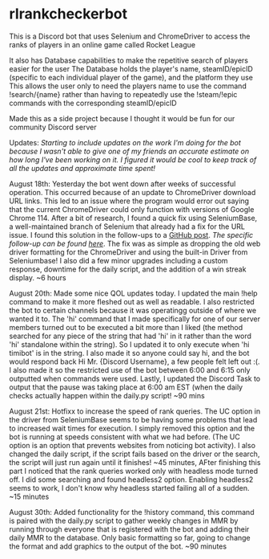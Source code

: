 # rlrankcheckerbot
This is a Discord bot that uses Selenium and ChromeDriver to access the ranks of players in an online game called Rocket League

It also has Database capabilities to make the repetitive search of players easier for the user 
  The Database holds the player's name, steamID/epicID (specific to each individual player of the game), and the platform they use
  This allows the user only to need the players name to use the command !search/{name} rather than having to repeatedly use the !steam/!epic commands with the corresponding steamID/epicID

Made this as a side project because I thought it would be fun for our community Discord server

Updates:
*Starting to include updates on the work I'm doing for the bot because I wasn't able to give one of my friends an accurate estimate on how long I've been working on it. I figured it would be cool to keep track of all the updates and approximate time spent!*

  August 18th:
    Yesterday the bot went down after weeks of successful operation. This occurred because of an update to ChromeDriver download URL links. This led to an issue where the program would error out saying that the current ChromeDriver could only function with versions of Google Chrome 114. After a bit of research, I found a quick fix using SeleniumBase, a well-maintained branch of Selenium that already had a fix for the URL issue. I found this solution in the follow-ups to a [GitHub post](https://github.com/ultrafunkamsterdam/undetected-chromedriver/issues/1477). *The specific follow-up can be found [here](https://github.com/ultrafunkamsterdam/undetected-chromedriver/issues/1477#issuecomment-1680867979)*. The fix was as simple as dropping the old web driver formatting for the ChromeDriver and using the built-in Driver from Seleniumbase! I also did a few minor upgrades including a custom response, downtime for the daily script, and the addition of a win streak display. ~6 hours

  August 20th:
    Made some nice QOL updates today. I updated the main !help command to make it more fleshed out as well as readable. I also restricted the bot to certain channels because it was operatingg outside of where we wanted it to. The 'hi' command that I made specifically for one of our server members turned out to be executed a bit more than I liked (the method searched for any piece of the string that had 'hi' in it rather than the word 'hi' standalone within the string). So I updated it to only execute when 'hi timibot' is in the string. I also made it so anyone could say hi, and the bot would respond back Hi Mr. {Discord Username}, a few people felt left out :(. I also made it so the restricted use of the bot between 6:00 and 6:15 only outputted when commands were used. Lastly, I updated the Discord Task to output that the pause was taking place at 6:00 am EST (when the daily checks actually happen within the daily.py script! ~90 mins

  August 21st:
    Hotfixx to increase the speed of rank queries. The UC option in the driver from SeleniumBase seems to be having some problems that lead to increased wait times for execution. I simply removed this option and the bot is running at speeds consistent with what we had before. (The UC option is an option that prevents websites from noticing bot activity). I also changed the daily script, if the script fails based on the driver or the search, the script will just run again until it finishes! ~45 minutes, AFter finishing this part I noticed that the rank queries worked only with headless mode turned off. I did some searching and found headless2 option. Enabling headless2 seems to work, I don't know why headless started failing all of a sudden. ~15 minutes

  August 30th:
    Added functionality for the !history command, this command is paired with the daily.py script to gather weekly changes in MMR by running through everyone that is registered with the bot and adding their daily MMR to the database. Only basic formatting so far, going to change the format and add graphics to the output of the bot. ~90 minutes
